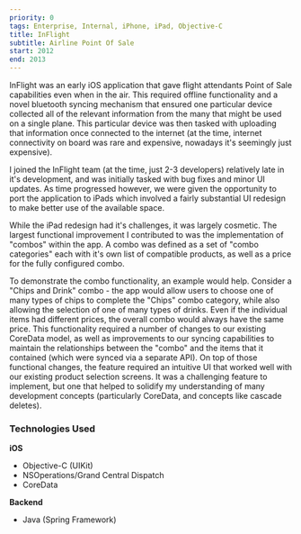 ```yaml
---
priority: 0
tags: Enterprise, Internal, iPhone, iPad, Objective-C
title: InFlight
subtitle: Airline Point Of Sale
start: 2012
end: 2013
---
```


InFlight was an early iOS application that gave flight attendants Point of Sale capabilities even when in the air. This required offline functionality and a novel bluetooth syncing mechanism that ensured one particular device collected all of the relevant information from the many that might be used on a single plane. This particular device was then tasked with uploading that information once connected to the internet (at the time, internet connectivity on board was rare and expensive, nowadays it's seemingly just expensive).

I joined the InFlight team (at the time, just 2-3 developers) relatively late in it's development, and was initially tasked with bug fixes and minor UI updates. As time progressed however, we were given the opportunity to port the application to iPads which involved a fairly substantial UI redesign to make better use of the available space. 

While the iPad redesign had it's challenges, it was largely cosmetic. The largest functional improvement I contributed to was the implementation of "combos" within the app. A combo was defined as a set of "combo categories" each with it's own list of compatible products, as well as a price for the fully configured combo. 

To demonstrate the combo functionality, an example would help. Consider a "Chips and Drink" combo - the app would allow users to choose one of many types of chips to complete the "Chips" combo category, while also allowing the selection of one of many types of drinks. Even if the individual items had different prices, the overall combo would always have the same price. This functionality required a number of changes to our existing CoreData model, as well as improvements to our syncing capabilities to maintain the relationships between the "combo" and the items that it contained (which were synced via a separate API). On top of those functional changes, the feature required an intuitive UI that worked well with our existing product selection screens. It was a challenging feature to implement, but one that helped to solidify my understanding of many development concepts (particularly CoreData, and concepts like cascade deletes).

### Technologies Used

**iOS**

* Objective-C (UIKit)
* NSOperations/Grand Central Dispatch
* CoreData

**Backend**

* Java (Spring Framework)
